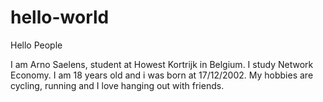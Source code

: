# hello-world

Hello People

I am Arno Saelens, student at Howest Kortrijk in Belgium. I study Network Economy. I am 18 years old and i was born at 17/12/2002. My hobbies are cycling, running and I love hanging out with friends.
